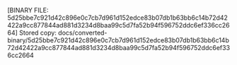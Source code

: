 [BINARY FILE: 5d25bbe7c921d42c896e0c7cb7d961d152edce83b07db1b63bb6c14b72d42422a9cc877844ad881d3234d8baa99c5d7fa52b94f596752ddc6ef336cc2664]
Stored copy: docs/converted-binary/5d25bbe7c921d42c896e0c7cb7d961d152edce83b07db1b63bb6c14b72d42422a9cc877844ad881d3234d8baa99c5d7fa52b94f596752ddc6ef336cc2664
